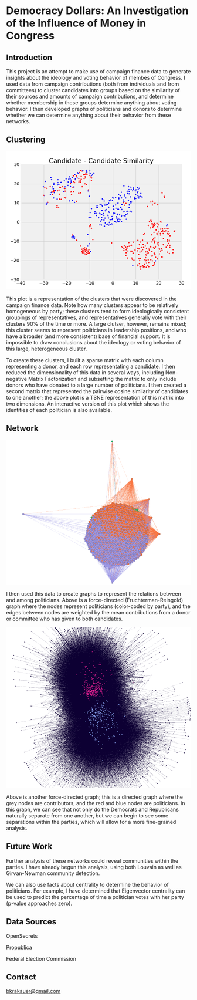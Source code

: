 # Democracy Dollars: An Investigation of the Influence of Money in Congress

## Introduction
This project is an attempt to make use of campaign finance data to generate insights about the ideology and voting behavior of membes of Congress. I used data from campaign contributions (both from individuals and from committees) to cluster candidates into groups based on the similarity of their sources and amounts of campaign contributions, and determine whether membership in these groups determine anything about voting behavior. I then developed graphs of politicians and donors to determine whether we can determine anything about their behavior from these networks.

## Clustering

![TSNE Plot](https://github.com/bkrakauer/campaign-finance/raw/master/images/tsne-similarity.png)

This plot is a representation of the clusters that were discovered in the campaign finance data. Note how many clusters appear to be relatively homogeneous by party; these clusters tend to form ideologically consistent groupings of representatives, and representatives generally vote with their clusters 90% of the time or more. A large clutser, however, remains mixed; this cluster seems to represent politicians in leadership positions, and who have a broader (and more consistent) base of financial support. It is impossible to draw conclusions about the ideology or voting behavior of this large, heterogeneous cluster.

To create these clusters, I built a sparse matrix with each column representing a donor, and each row representating a candidate. I then reduced the dimensionality of this data in several ways, including Non-negative Matrix Factorization and subsetting the matrix to only include donors who have donated to a large number of politicians. I then created a second matrix that represented the pairwise cosine similarity of candidates to one another; the above plot is a TSNE representation of this matrix into two dimensions. An interactive version of this plot which shows the identities of each politician is also available.

## Network

![Candidate-Candidate Network](https://github.com/bkrakauer/campaign-finance/raw/master/images/graph1.png)

I then used this data to create graphs to represent the relations between and among politicians. Above is a force-directed (Fruchterman-Reingold) graph where the nodes represent politicians (color-coded by party), and the edges between nodes are weighted by the mean contributions from a donor or committee who has given to both candidates.

![Donor-Candidate Network](https://github.com/bkrakauer/campaign-finance/raw/master/images/graph2.png)

Above is another force-directed graph; this is a directed graph where the grey nodes are contributors, and the red and blue nodes are politicians. In this graph, we can see that not only do the Democrats and Republicans naturally separate from one another, but we can begin to see some separations within the parties, which will allow for a more fine-grained analysis.

## Future Work

Further analysis of these networks could reveal communities within the parties. I have already begun this analysis, using both Louvain as well as Girvan-Newman community detection.

We can also use facts about centrality to determine the behavior of politicians. For example, I have determined that Eigenvector centrality can be used to predict the percentage of time a politician votes with her party (p-value approaches zero).

## Data Sources

OpenSecrets

Propublica

Federal Election Commission

## Contact
bkrakauer@gmail.com
